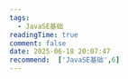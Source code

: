 ```yaml
---
tags:
  - JavaSE基础
readingTime: true
comment: false
date: 2025-06-18 20:07:47
recommend:  ['JavaSE基础',6]
---
```

